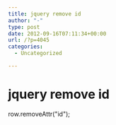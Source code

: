 ```yaml
---
title: jquery remove id
author: "-"
type: post
date: 2012-09-16T07:11:34+00:00
url: /?p=4045
categories:
  - Uncategorized

---
```

# jquery remove id
row.removeAttr("id");
